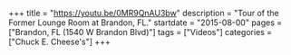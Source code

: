 +++
title = "https://youtu.be/0MR9QnAU3bw"
description = "Tour of the Former Lounge Room at Brandon, FL."
startdate = "2015-08-00"
pages = ["Brandon, FL (1540 W Brandon Blvd)"]
tags = ["Videos"]
categories = ["Chuck E. Cheese's"]
+++
